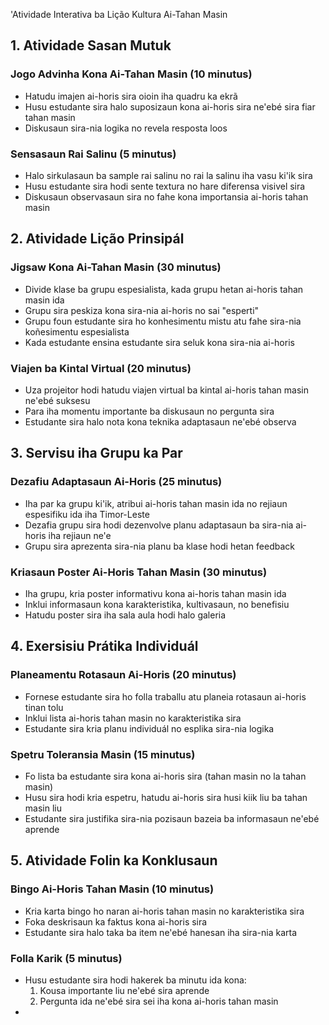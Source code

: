 'Atividade Interativa ba Lição Kultura Ai-Tahan Masin

## 1. Atividade Sasan Mutuk

### Jogo Advinha Kona Ai-Tahan Masin (10 minutus)
- Hatudu imajen ai-horis sira oioin iha quadru ka ekrã
- Husu estudante sira halo suposizaun kona ai-horis sira ne'ebé sira fiar tahan masin
- Diskusaun sira-nia logika no revela resposta loos

### Sensasaun Rai Salinu (5 minutus)
- Halo sirkulasaun ba sample rai salinu no rai la salinu iha vasu ki'ik sira
- Husu estudante sira hodi sente textura no hare diferensa visivel sira
- Diskusaun observasaun sira no fahe kona importansia ai-horis tahan masin

## 2. Atividade Lição Prinsipál

### Jigsaw Kona Ai-Tahan Masin (30 minutus)
- Divide klase ba grupu espesialista, kada grupu hetan ai-horis tahan masin ida
- Grupu sira peskiza kona sira-nia ai-horis no sai "esperti"
- Grupu foun estudante sira ho konhesimentu mistu atu fahe sira-nia koñesimentu espesialista
- Kada estudante ensina estudante sira seluk kona sira-nia ai-horis

### Viajen ba Kintal Virtual (20 minutus)
- Uza projeitor hodi hatudu viajen virtual ba kintal ai-horis tahan masin ne'ebé suksesu
- Para iha momentu importante ba diskusaun no pergunta sira
- Estudante sira halo nota kona teknika adaptasaun ne'ebé observa

## 3. Servisu iha Grupu ka Par

### Dezafiu Adaptasaun Ai-Horis (25 minutus)
- Iha par ka grupu ki'ik, atribui ai-horis tahan masin ida no rejiaun espesifiku ida iha Timor-Leste
- Dezafia grupu sira hodi dezenvolve planu adaptasaun ba sira-nia ai-horis iha rejiaun ne'e
- Grupu sira aprezenta sira-nia planu ba klase hodi hetan feedback

### Kriasaun Poster Ai-Horis Tahan Masin (30 minutus)
- Iha grupu, kria poster informativu kona ai-horis tahan masin ida
- Inklui informasaun kona karakteristika, kultivasaun, no benefisiu
- Hatudu poster sira iha sala aula hodi halo galeria

## 4. Exersisiu Prátika Individuál

### Planeamentu Rotasaun Ai-Horis (20 minutus)
- Fornese estudante sira ho folla traballu atu planeia rotasaun ai-horis tinan tolu
- Inklui lista ai-horis tahan masin no karakteristika sira
- Estudante sira kria planu individuál no esplika sira-nia logika

### Spetru Toleransia Masin (15 minutus)
- Fo lista ba estudante sira kona ai-horis sira (tahan masin no la tahan masin)
- Husu sira hodi kria espetru, hatudu ai-horis sira husi kiik liu ba tahan masin liu
- Estudante sira justifika sira-nia pozisaun bazeia ba informasaun ne'ebé aprende

## 5. Atividade Folin ka Konklusaun

### Bingo Ai-Horis Tahan Masin (10 minutus)
- Kria karta bingo ho naran ai-horis tahan masin no karakteristika sira
- Foka deskrisaun ka faktus kona ai-horis sira
- Estudante sira halo taka ba item ne'ebé hanesan iha sira-nia karta

### Folla Karik (5 minutus)
- Husu estudante sira hodi hakerek ba minutu ida kona:
  1. Kousa importante liu ne'ebé sira aprende
  2. Pergunta ida ne'ebé sira sei iha kona ai-horis tahan masin
-